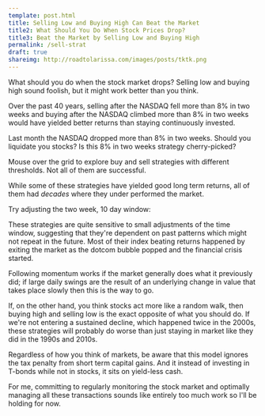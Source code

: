 ```yaml
---
template: post.html
title: Selling Low and Buying High Can Beat the Market
title2: What Should You Do When Stock Prices Drop? 
title3: Beat the Market by Selling Low and Buying High 
permalink: /sell-strat
draft: true
shareimg: http://roadtolarissa.com/images/posts/tktk.png
---
```


<link rel="stylesheet" type="text/css" href="style.css">

What should you do when the stock market drops? Selling low and buying high sound foolish, but it might work better than you think. 

Over the past 40 years, selling after the NASDAQ fell more than 8% in two weeks and buying after the NASDAQ climbed more than 8% in two weeks would have yielded better returns than staying continuously invested.

Last month the NASDAQ dropped more than 8% in two weeks. Should you liquidate you stocks? Is this 8% in two weeks strategy cherry-picked?

Mouse over the grid to explore buy and sell strategies with different thresholds. Not all of them are successful.

<div id='double-chart'>
	<div id='graph'></div>
	<div id='grid'> </div>
</div>

<p id='decade-note'>While some of these strategies have yielded good long term returns, all of them had <i>decades</i> where they under performed the market.

<div id='decade-sm'></div>

Try adjusting the two week, <span id='slider-span'>10</span> day window: <span id='slider-chart'></span>

These strategies are quite sensitive to small adjustments of the time window, suggesting that they're dependent on past patterns which might not repeat in the future. Most of their index beating returns happened by exiting the market as the dotcom bubble popped and the financial crisis started. 

Following momentum works if the market generally does what it previously did; if large daily swings are the result of an underlying change in value that takes place slowly then this is the way to go. 

If, on the other hand, you think stocks act more like a random walk, then buying high and selling low is the exact opposite of what you should do. If we're not entering a sustained decline, which happened twice in the 2000s, these strategies will probably do worse than just staying in market like they did in the 1990s and 2010s. 

Regardless of how you think of markets, be aware that this model ignores the tax penalty from short term capital gains. And it instead of investing in T-bonds while not in stocks, it sits on yield-less cash. 

For me, committing to regularly monitoring the stock market and optimally managing all these transactions sounds like entirely too much work so I'll be holding for now.

<script src='../worlds-group-2017/d3_.js'></script>
<script src='../worlds-group-2017/swoopy-drag.js'></script>
<script src='draw-line.js'></script>
<script src='_script.js'></script>
